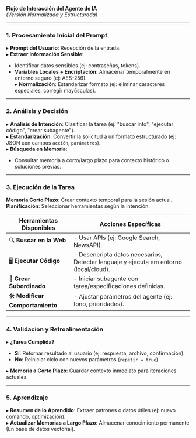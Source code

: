 **Flujo de Interacción del Agente de IA**  
*(Versión Normalizada y Estructurada)*  

---

### **1. Procesamiento Inicial del Prompt**  
▸ **Prompt del Usuario**: Recepción de la entrada.  
▸ **Extraer Información Sensible**:  
   - Identificar datos sensibles (ej: contraseñas, tokens).  
   - **Variables Locales + Encriptación**: Almacenar temporalmente en entorno seguro (ej: AES-256).  
▸ **Normalización**: Estandarizar formato (ej: eliminar caracteres especiales, corregir mayúsculas).

---

### **2. Análisis y Decisión**  
▸ **Análisis de Intención**: Clasificar la tarea (ej: "buscar info", "ejecutar código", "crear subagente").  
▸ **Estandarización**: Convertir la solicitud a un formato estructurado (ej: JSON con campos `acción`, `parámetros`).  
▸ **Búsqueda en Memoria**:  
   - Consultar memoria a corto/largo plazo para contexto histórico o soluciones previas.  

---

### **3. Ejecución de la Tarea**  
**Memoria Corto Plazo**: Crear contexto temporal para la sesión actual.  
**Planificación**: Seleccionar herramientas según la intención:  

| **Herramientas Disponibles**          | **Acciones Específicas**                                                            |  
|---------------------------------------|-------------------------------------------------------------------------------------|  
| 🔍 **Buscar en la Web**               | - Usar APIs (ej: Google Search, NewsAPI).                                           |  
| 🖥️ **Ejecutar Código**               | - Desencripta datos necesarios, Detectar lenguaje y ejecuta em entorno (local/cloud).|  
| 🤖 **Crear Subordinado**              | - Iniciar subagente con tarea/especificaciones definidas.     |  
| 🛠️ **Modificar Comportamiento**       | - Ajustar parámetros del agente (ej: tono, prioridades).      |  


---

### **4. Validación y Retroalimentación**  
▸ **¿Tarea Cumplida?**  
   - **Sí**: Retornar resultado al usuario (ej: respuesta, archivo, confirmación).  
   - **No**: Reiniciar ciclo con nuevos parámetros (`repetir = true`)

▸ **Memoria a Corto Plazo**: Guardar contexto inmediato para iteraciones actuales.    

---

### **5. Aprendizaje**  
▸ **Resumen de lo Aprendido**: Extraer patrones o datos útiles (ej: nuevo comando, optimización).  
▸ **Actualizar Memorias a Largo Plazo**: Almacenar conocimiento permanente (En base de datos vectorial).  


